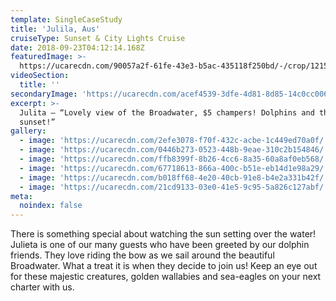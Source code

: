 ```yaml
---
template: SingleCaseStudy
title: 'Julila, Aus'
cruiseType: Sunset & City Lights Cruise
date: 2018-09-23T04:12:14.168Z
featuredImage: >-
  https://ucarecdn.com/90057a2f-61fe-43e3-b5ac-435118f250bd/-/crop/1215x853/64,0/-/preview/
videoSection:
  title: ''
secondaryImage: 'https://ucarecdn.com/acef4539-3dfe-4d81-8d85-14c0cc0062eb/'
excerpt: >-
  Julita – “Lovely view of the Broadwater, $5 champers! Dolphins and the magic
  sunset!”
gallery:
  - image: 'https://ucarecdn.com/2efe3078-f70f-432c-acbe-1c449ed70a0f/'
  - image: 'https://ucarecdn.com/0446b273-0523-448b-9eae-310c2b154846/'
  - image: 'https://ucarecdn.com/ffb8399f-8b26-4cc6-8a35-60a8af0eb568/'
  - image: 'https://ucarecdn.com/67718613-866a-400c-b51e-eb14d1e98a29/'
  - image: 'https://ucarecdn.com/b018ff68-4e20-40cb-91e8-b4e2a331b42f/'
  - image: 'https://ucarecdn.com/21cd9133-03e0-41e5-9c95-5a826c127abf/'
meta:
  noindex: false
---
```

There is something special about watching the sun setting over the water! Julieta is one of our many guests who have been greeted by our dolphin friends. They love riding the bow as we sail around the beautiful Broadwater. What a treat it is when they decide to join us! Keep an eye out for these majestic creatures, golden wallabies and sea-eagles on your next charter with us.
